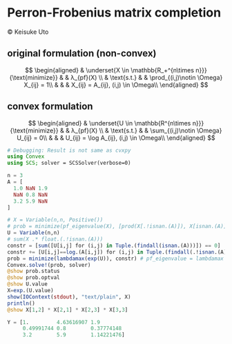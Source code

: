 # Perron-Frobenius matrix completion
&copy; Keisuke Uto

## original formulation (non-convex)
$$
\begin{aligned}
& \underset{X \in \mathbb{R_+^{n\times n}}}{\text{minimize}} & & λ_{pf}(X) \\
& \text{s.t.} & & \prod_{(i,j)\notin \Omega} X_{ij} = 1\\
& & & X_{ij} = A_{ij}, (i,j) \in \Omega\\
\end{aligned}
$$

## convex formulation
$$
\begin{aligned}
& \underset{U \in \mathbb{R^{n\times n}}}{\text{minimize}} & & λ_{pf}(X) \\
& \text{s.t.} & & \sum_{(i,j)\notin \Omega} U_{ij} = 0\\
& & & U_{ij} = \log A_{ij}, (i,j) \in \Omega\\
\end{aligned}
$$

```julia
# Debugging: Result is not same as cvxpy
using Convex
using SCS; solver = SCSSolver(verbose=0)

n = 3
A = [
  1.0 NaN 1.9
  NaN 0.8 NaN
  3.2 5.9 NaN
]

# X = Variable(n,n, Positive())
# prob = minimize(pf_eigenvalue(X), [prod(X[.!isnan.(A)]), X[isnan.(A)].==A[isnan.(A)])
U = Variable(n,n)
# sum(X .* float.(.!isnan.(A)))
constr = [sum([U[i,j] for (i,j) in Tuple.(findall(isnan.(A)))]) == 0]
constr += [U[i,j]==log.(A[i,j]) for (i,j) in Tuple.(findall(.!isnan.(A)))]
prob = minimize(lambdamax(exp(U)), constr) # pf_eigenvalue = lambdamax
Convex.solve!(prob, solver)
@show prob.status
@show prob.optval
@show U.value
X=exp.(U.value)
show(IOContext(stdout), "text/plain", X)
println()
@show X[1,2] * X[2,1] * X[2,3] * X[3,3]

Y = [1.         4.63616907 1.9
     0.49991744 0.8        0.37774148
     3.2        5.9        1.14221476]
```
